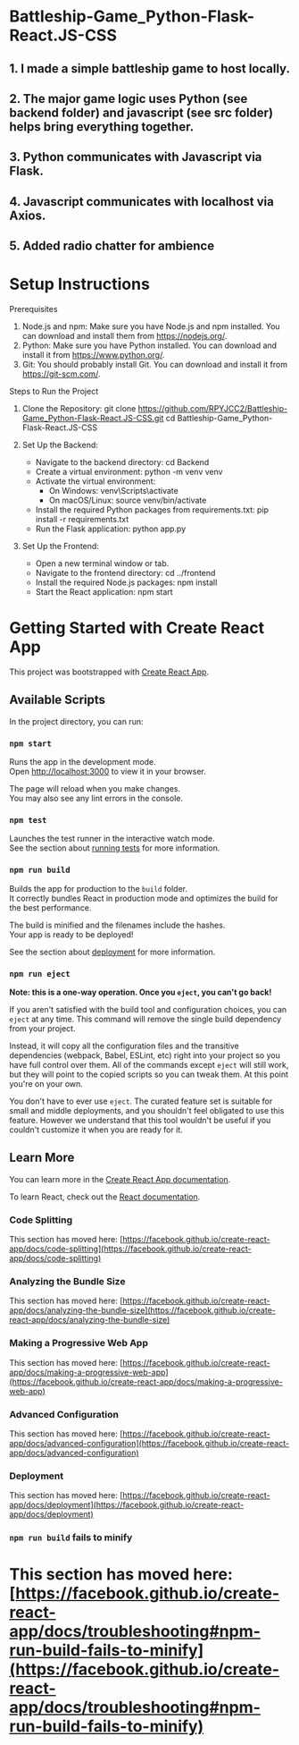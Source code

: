 
# Battleship-Game_Python-Flask-React.JS-CSS

## 1. I made a simple battleship game to host locally.
## 2. The major game logic uses Python (see backend folder) and javascript (see src folder) helps bring everything together.
## 3. Python communicates with Javascript via Flask. 
## 4. Javascript communicates with localhost via Axios.
## 5. Added radio chatter for ambience

# Setup Instructions

Prerequisites

1. Node.js and npm: Make sure you have Node.js and npm installed. You can download and install them from https://nodejs.org/.
2. Python: Make sure you have Python installed. You can download and install it from https://www.python.org/.
3. Git: You should probably install Git. You can download and install it from https://git-scm.com/.

Steps to Run the Project

1. Clone the Repository:
    git clone https://github.com/RPYJCC2/Battleship-Game_Python-Flask-React.JS-CSS.git
    cd Battleship-Game_Python-Flask-React.JS-CSS

2. Set Up the Backend:
    - Navigate to the backend directory:
      cd Backend
    - Create a virtual environment:
      python -m venv venv
    - Activate the virtual environment:
      - On Windows:
        venv\Scripts\activate
      - On macOS/Linux:
        source venv/bin/activate
    - Install the required Python packages from requirements.txt:
      pip install -r requirements.txt
    - Run the Flask application:
      python app.py

3. Set Up the Frontend:
    - Open a new terminal window or tab.
    - Navigate to the frontend directory:
      cd ../frontend
    - Install the required Node.js packages:
      npm install
    - Start the React application:
      npm start


# Getting Started with Create React App

This project was bootstrapped with [Create React App](https://github.com/facebook/create-react-app).

## Available Scripts

In the project directory, you can run:

### `npm start`

Runs the app in the development mode.\
Open [http://localhost:3000](http://localhost:3000) to view it in your browser.

The page will reload when you make changes.\
You may also see any lint errors in the console.

### `npm test`

Launches the test runner in the interactive watch mode.\
See the section about [running tests](https://facebook.github.io/create-react-app/docs/running-tests) for more information.

### `npm run build`

Builds the app for production to the `build` folder.\
It correctly bundles React in production mode and optimizes the build for the best performance.

The build is minified and the filenames include the hashes.\
Your app is ready to be deployed!

See the section about [deployment](https://facebook.github.io/create-react-app/docs/deployment) for more information.

### `npm run eject`

**Note: this is a one-way operation. Once you `eject`, you can't go back!**

If you aren't satisfied with the build tool and configuration choices, you can `eject` at any time. This command will remove the single build dependency from your project.

Instead, it will copy all the configuration files and the transitive dependencies (webpack, Babel, ESLint, etc) right into your project so you have full control over them. All of the commands except `eject` will still work, but they will point to the copied scripts so you can tweak them. At this point you're on your own.

You don't have to ever use `eject`. The curated feature set is suitable for small and middle deployments, and you shouldn't feel obligated to use this feature. However we understand that this tool wouldn't be useful if you couldn't customize it when you are ready for it.

## Learn More

You can learn more in the [Create React App documentation](https://facebook.github.io/create-react-app/docs/getting-started).

To learn React, check out the [React documentation](https://reactjs.org/).

### Code Splitting

This section has moved here: [https://facebook.github.io/create-react-app/docs/code-splitting](https://facebook.github.io/create-react-app/docs/code-splitting)

### Analyzing the Bundle Size

This section has moved here: [https://facebook.github.io/create-react-app/docs/analyzing-the-bundle-size](https://facebook.github.io/create-react-app/docs/analyzing-the-bundle-size)

### Making a Progressive Web App

This section has moved here: [https://facebook.github.io/create-react-app/docs/making-a-progressive-web-app](https://facebook.github.io/create-react-app/docs/making-a-progressive-web-app)

### Advanced Configuration

This section has moved here: [https://facebook.github.io/create-react-app/docs/advanced-configuration](https://facebook.github.io/create-react-app/docs/advanced-configuration)

### Deployment

This section has moved here: [https://facebook.github.io/create-react-app/docs/deployment](https://facebook.github.io/create-react-app/docs/deployment)

### `npm run build` fails to minify

This section has moved here: [https://facebook.github.io/create-react-app/docs/troubleshooting#npm-run-build-fails-to-minify](https://facebook.github.io/create-react-app/docs/troubleshooting#npm-run-build-fails-to-minify)
=======

